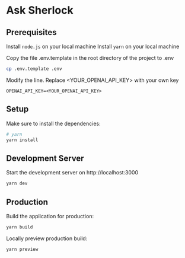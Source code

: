 # Ask Sherlock

## Prerequisites
Install ```node.js``` on your local machine
Install ```yarn``` on your local machine

Copy the file .env.template in the root directory of the project to .env

```bash
cp .env.template .env
```

Modify the line. Replace <YOUR_OPENAI_API_KEY> with your own key
````
OPENAI_API_KEY=<YOUR_OPENAI_API_KEY>
````

## Setup

Make sure to install the dependencies:

```bash
# yarn
yarn install
```

## Development Server

Start the development server on http://localhost:3000

```bash
yarn dev
```

## Production

Build the application for production:

```bash
yarn build
```

Locally preview production build:

```bash
yarn preview
```